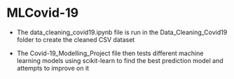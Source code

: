 # MLCovid-19

* The data_cleaning_covid19.ipynb file is run in the Data_Cleaning_Covid19 folder to create the cleaned CSV dataset

* The Covid-19_Modelling_Project file then tests different machine learning models using scikit-learn to find the best prediction model and attempts to improve on it
